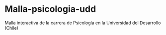 # Malla-psicologia-udd
Malla interactiva de la carrera de Psicología en la Universidad del Desarrollo (Chile)

